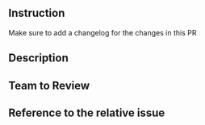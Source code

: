 ## Instruction
Make sure to add a changelog for the changes in this PR

## Description
<description>

## Team to Review
<Team name to reiew this PR>

## Reference to the relative issue
<Issue reference>
